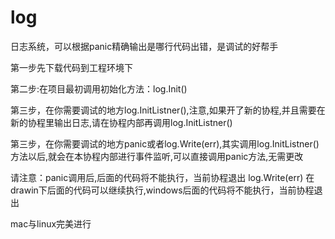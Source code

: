 # log
日志系统，可以根据panic精确输出是哪行代码出错，是调试的好帮手


第一步先下载代码到工程环境下


第二步:在项目最初调用初始化方法：log.Init()

第三步，在你需要调试的地方log.InitListner(),注意,如果开了新的协程,并且需要在新的协程里输出日志,请在协程内部再调用log.InitListner()


第三步，在你需要调试的地方panic或者log.Write(err),其实调用log.InitListner()方法以后,就会在本协程内部进行事件监听,可以直接调用panic方法,无需更改



请注意：panic调用后,后面的代码将不能执行，当前协程退出
       log.Write(err) 在drawin下后面的代码可以继续执行,windows后面的代码将不能执行，当前协程退出

mac与linux完美进行

